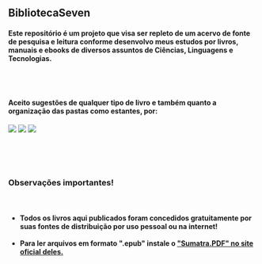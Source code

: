 <h2>BibliotecaSeven</h2>
  <h4>
   <p>
     Este repositório é um projeto que visa ser repleto de um acervo de fonte de pesquisa e leitura conforme desenvolvo meus estudos por livros, manuais e ebooks de diversos assuntos de Ciências, Linguagens e Tecnologias.
  </p>
  </h4>
</br></br>

  <h4>Aceito sugestões de qualquer tipo de livro e também quanto a organização das pastas como estantes, por:</h4>  

  <a href="https://www.instagram.com/marcos__antony7/" target="_blank"><img src="https://img.shields.io/badge/-Instagram-%23E4405F?style=for-the-badge&logo=instagram&logoColor=white" target="_blank"></a>
  <a href="https://discord.com/channels/@me" target="_blank"><img src="https://img.shields.io/badge/Discord-7289DA?style=for-the-badge&logo=discord&logoColor=white" target="_blank"></a> 
  <a href="https://wa.me/5521964986068" target="_blank"><img src="https://img.shields.io/badge/WhatsApp-%1000?style=for-the-badge&logo=whatsapp&logoColor=white" target="_blank"></a>

<p style="text-decoration:none;">
</br></br></br>
  <h3>Observações importantes!</h3> 
  </br>
  <ul>
  <h4>
   <li> Todos os livros aqui publicados foram concedidos gratuitamente por suas fontes de distribuição por uso pessoal ou na internet!</li>
  </br>
   <li> Para ler arquivos em formato ".epub" instale o <a href="https://www.sumatrapdfreader.org/free-pdf-reader">"Sumatra.PDF" no site oficial deles.</a></li>
  </h4>
  </ul>  
</p>
